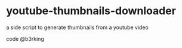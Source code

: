 # youtube-thumbnails-downloader
a side script to generate thumbnails from a youtube video

code @b3rking

